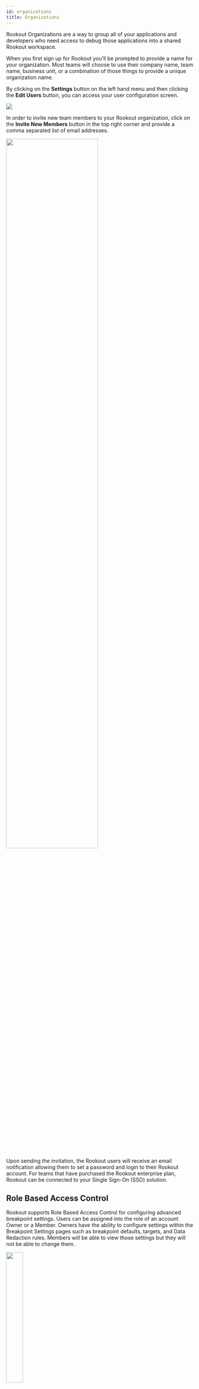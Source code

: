 ```yaml
---
id: organizations
title: Organizations
---
```

Rookout Organizations are a way to group all of your applications and developers who need access to debug those applications into a shared Rookout workspace. 

When you first sign up for Rookout you’ll be prompted to provide a name for your organization. Most teams will choose to use their company name, team name, business unit, or a combination of those things to provide a unique organization name.

By clicking on the **Settings** button on the left hand menu and then clicking the **Edit Users** button, you can access your user configuration screen.

<img src="/img/screenshots/rookout_organizations.png" />

In order to invite new team members to your Rookout organization, click on the **Invite New Members** button in the top right corner and provide a comma separated list of email addresses.

<img src="/img/screenshots/invitation.png" width="70%" />

Upon sending the invitation, the Rookout users will receive an email notification allowing them to set a password and login to their Rookout account. For teams that have purchased the Rookout enterprise plan, Rookout can be connected to your Single Sign-On (SSO) solution.

## Role Based Access Control

Rookout supports Role Based Access Control for configuring advanced breakpoint settings. Users can be assigned into the role of an account Owner or a Member. Owners have the ability to configure settings within the Breakpoint Settings pages such as breakpoint defaults, targets, and Data Redaction rules. Members will be able to view those settings but they will not be able to change them.

<img src="/img/screenshots/member.png" width="30%" />

The initial user who signs up first will be the account administrator.  Clicking on the **Set Admin** button or the **Demote Admin** button on a member tile will allow you to change the role of a user.  To delete the user, click on the trash icon in the bottom right corner.
